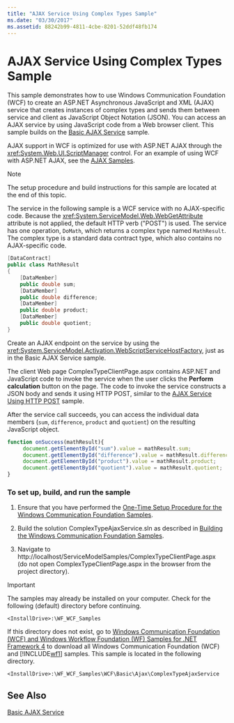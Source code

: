 ```yaml
---
title: "AJAX Service Using Complex Types Sample"
ms.date: "03/30/2017"
ms.assetid: 88242b99-4811-4cbe-8201-52ddf48fb174
---
```

# AJAX Service Using Complex Types Sample
This sample demonstrates how to use Windows Communication Foundation (WCF) to create an ASP.NET Asynchronous JavaScript and XML (AJAX) service that creates instances of complex types and sends them between service and client as JavaScript Object Notation (JSON). You can access an AJAX service by using JavaScript code from a Web browser client. This sample builds on the [Basic AJAX Service](../../../../docs/framework/wcf/samples/basic-ajax-service.md) sample.  
  
 AJAX support in WCF is optimized for use with ASP.NET AJAX through the <xref:System.Web.UI.ScriptManager> control. For an example of using WCF with ASP.NET AJAX, see the [AJAX Samples](https://msdn.microsoft.com/library/f3fa45b3-44d5-4926-8cc4-a13c30a3bf3e).  
  
> [!NOTE]
>  The setup procedure and build instructions for this sample are located at the end of this topic.  
  
 The service in the following sample is a WCF service with no AJAX-specific code. Because the <xref:System.ServiceModel.Web.WebGetAttribute> attribute is not applied, the default HTTP verb ("POST") is used. The service has one operation, `DoMath`, which returns a complex type named `MathResult`. The complex type is a standard data contract type, which also contains no AJAX-specific code.  

```csharp
[DataContract]  
public class MathResult  
{  
    [DataMember]  
    public double sum;  
    [DataMember]  
    public double difference;  
    [DataMember]  
    public double product;  
    [DataMember]  
    public double quotient;  
}  
```

 Create an AJAX endpoint on the service by using the <xref:System.ServiceModel.Activation.WebScriptServiceHostFactory>, just as in the Basic AJAX Service sample.  
  
 The client Web page ComplexTypeClientPage.aspx contains ASP.NET and JavaScript code to invoke the service when the user clicks the **Perform calculation** button on the page. The code to invoke the service constructs a JSON body and sends it using HTTP POST, similar to the [AJAX Service Using HTTP POST](../../../../docs/framework/wcf/samples/ajax-service-using-http-post.md) sample.  
  
 After the service call succeeds, you can access the individual data members (`sum`, `difference`, `product` and `quotient`) on the resulting JavaScript object.  

```javascript
function onSuccess(mathResult){  
     document.getElementById("sum").value = mathResult.sum;  
     document.getElementById("difference").value = mathResult.difference;  
     document.getElementById("product").value = mathResult.product;  
     document.getElementById("quotient").value = mathResult.quotient;  
}  
```

### To set up, build, and run the sample  
  
1.  Ensure that you have performed the [One-Time Setup Procedure for the Windows Communication Foundation Samples](../../../../docs/framework/wcf/samples/one-time-setup-procedure-for-the-wcf-samples.md).  
  
2.  Build the solution ComplexTypeAjaxService.sln as described in [Building the Windows Communication Foundation Samples](../../../../docs/framework/wcf/samples/building-the-samples.md).  
  
3.  Navigate to http://localhost/ServiceModelSamples/ComplexTypeClientPage.aspx (do not open ComplexTypeClientPage.aspx in the browser from the project directory).  
  
> [!IMPORTANT]
>  The samples may already be installed on your computer. Check for the following (default) directory before continuing.  
>   
>  `<InstallDrive>:\WF_WCF_Samples`  
>   
>  If this directory does not exist, go to [Windows Communication Foundation (WCF) and Windows Workflow Foundation (WF) Samples for .NET Framework 4](https://go.microsoft.com/fwlink/?LinkId=150780) to download all Windows Communication Foundation (WCF) and [!INCLUDE[wf1](../../../../includes/wf1-md.md)] samples. This sample is located in the following directory.  
>   
>  `<InstallDrive>:\WF_WCF_Samples\WCF\Basic\Ajax\ComplexTypeAjaxService`  
  
## See Also  
 [Basic AJAX Service](../../../../docs/framework/wcf/samples/basic-ajax-service.md)
